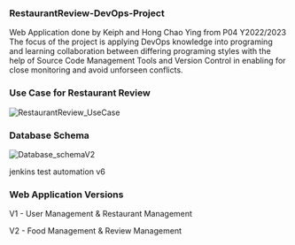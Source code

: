 ### RestaurantReview-DevOps-Project
Web Application done by Keiph and Hong Chao Ying from P04 Y2022/2023
The focus of the project is applying DevOps knowledge into programing and learning collaboration between differing programing styles with the help of Source Code Management Tools and Version Control in enabling for close monitoring and avoid unforseen conflicts.

### Use Case for Restaurant Review
![RestaurantReview_UseCase](https://user-images.githubusercontent.com/83292954/205979471-d734fc35-3900-461a-a6f0-5b457c4e3651.png)


### Database Schema
![Database_schemaV2](https://user-images.githubusercontent.com/83292954/205736041-1a8db106-20fd-445d-84f7-eeb80937e3d8.png)

jenkins test automation v6

### Web Application Versions
V1 - User Management & Restaurant Management

V2 - Food Management & Review Management

